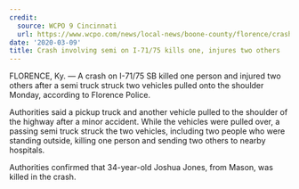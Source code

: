 ```yaml
---
credit:
  source: WCPO 9 Cincinnati
  url: https://www.wcpo.com/news/local-news/boone-county/florence/crash-involving-semi-on-i-71-75-killed-one-injures-two-others
date: '2020-03-09'
title: Crash involving semi on I-71/75 kills one, injures two others
---
```

FLORENCE, Ky. — A crash on I-71/75 SB killed one person and injured two others after a semi truck struck two vehicles pulled onto the shoulder Monday, according to Florence Police.

Authorities said a pickup truck and another vehicle pulled to the shoulder of the highway after a minor accident. While the vehicles were pulled over, a passing semi truck struck the two vehicles, including two people who were standing outside, killing one person and sending two others to nearby hospitals.

Authorities confirmed that 34-year-old Joshua Jones, from Mason, was killed in the crash.
